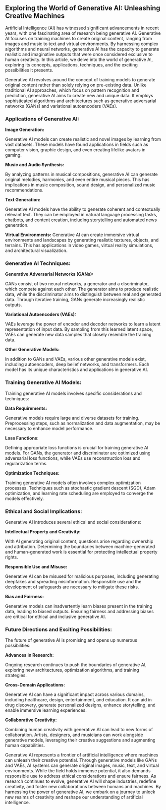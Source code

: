 ## Exploring the World of Generative AI: Unleashing Creative Machines

Artificial Intelligence (AI) has witnessed significant advancements in recent years, with one fascinating area of research being generative AI. Generative AI focuses on training machines to create original content, ranging from images and music to text and virtual environments. By harnessing complex algorithms and neural networks, generative AI has the capacity to generate realistic and imaginative outputs that were once considered exclusive to human creativity. In this article, we delve into the world of generative AI, exploring its concepts, applications, techniques, and the exciting possibilities it presents.

Generative AI revolves around the concept of training models to generate original content rather than solely relying on pre-existing data. Unlike traditional AI approaches, which focus on pattern recognition and prediction, generative AI aims to create new and unique data. It employs sophisticated algorithms and architectures such as generative adversarial networks (GANs) and variational autoencoders (VAEs).

### Applications of Generative AI:

**Image Generation:**

Generative AI models can create realistic and novel images by learning from vast datasets. These models have found applications in fields such as computer vision, graphic design, and even creating lifelike avatars in gaming.

**Music and Audio Synthesis:**

By analyzing patterns in musical compositions, generative AI can generate original melodies, harmonies, and even entire musical pieces. This has implications in music composition, sound design, and personalized music recommendations.

**Text Generation:**

Generative AI models have the ability to generate coherent and contextually relevant text. They can be employed in natural language processing tasks, chatbots, and content creation, including storytelling and automated news generation.

**Virtual Environments:**
Generative AI can create immersive virtual environments and landscapes by generating realistic textures, objects, and terrains. This has applications in video games, virtual reality simulations, and architectural visualization.

### Generative AI Techniques:

**Generative Adversarial Networks (GANs):** 

GANs consist of two neural networks, a generator and a discriminator, which compete against each other. The generator aims to produce realistic data, while the discriminator aims to distinguish between real and generated data. Through iterative training, GANs generate increasingly realistic outputs.

**Variational Autoencoders (VAEs):** 

VAEs leverage the power of encoder and decoder networks to learn a latent representation of input data. By sampling from this learned latent space, VAEs can generate new data samples that closely resemble the training data.

**Other Generative Models:** 

In addition to GANs and VAEs, various other generative models exist, including autoencoders, deep belief networks, and transformers. Each model has its unique characteristics and applications in generative AI.

### Training Generative AI Models:

Training generative AI models involves specific considerations and techniques:

**Data Requirements:** 

Generative models require large and diverse datasets for training. Preprocessing steps, such as normalization and data augmentation, may be necessary to enhance model performance.

**Loss Functions:** 

Defining appropriate loss functions is crucial for training generative AI models. For GANs, the generator and discriminator are optimized using adversarial loss functions, while VAEs use reconstruction loss and regularization terms.

**Optimization Techniques:** 

Training generative AI models often involves complex optimization processes. Techniques such as stochastic gradient descent (SGD), Adam optimization, and learning rate scheduling are employed to converge the models effectively.

### Ethical and Social Implications:

Generative AI introduces several ethical and social considerations:

**Intellectual Property and Creativity:** 

With AI generating original content, questions arise regarding ownership and attribution. Determining the boundaries between machine-generated and human-generated work is essential for protecting intellectual property rights.

**Responsible Use and Misuse:** 

Generative AI can be misused for malicious purposes, including generating deepfakes and spreading misinformation. Responsible use and the development of safeguards are necessary to mitigate these risks.

**Bias and Fairness:** 

Generative models can inadvertently learn biases present in the training data, leading to biased outputs. Ensuring fairness and addressing biases are critical for ethical and inclusive generative AI.

### Future Directions and Exciting Possibilities:

The future of generative AI is promising and opens up numerous possibilities:

**Advances in Research:** 

Ongoing research continues to push the boundaries of generative AI, exploring new architectures, optimization algorithms, and training strategies.

**Cross-Domain Applications:** 

Generative AI can have a significant impact across various domains, including healthcare, design, entertainment, and education. It can aid in drug discovery, generate personalized designs, enhance storytelling, and enable immersive learning experiences.

**Collaborative Creativity:** 

Combining human creativity with generative AI can lead to new forms of collaboration. Artists, designers, and musicians can work alongside generative models, leveraging their creative suggestions and augmenting human capabilities.


Generative AI represents a frontier of artificial intelligence where machines can unleash their creative potential. Through generative models like GANs and VAEs, AI systems can generate original images, music, text, and virtual environments. While the field holds immense potential, it also demands responsible use to address ethical considerations and ensure fairness. As research continues to evolve, generative AI will shape industries, redefine creativity, and foster new collaborations between humans and machines. By harnessing the power of generative AI, we embark on a journey to unlock new realms of creativity and reshape our understanding of artificial intelligence.

<br>
<br>
